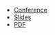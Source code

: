 * [Conference](https://prometheusdayeu22.sched.com/event/zfLG/closing-remarks-richard-hartmann-community-director-grafana-labs)
* [Slides](https://docs.google.com/presentation/d/1h3NVBqYLOfg-dEZEnP1prgx_f70A0A_58e6aSeNBjGg/edit)
* [PDF](2022-05-17--KubeCon-PrometheusDay_Closing.pdf)
